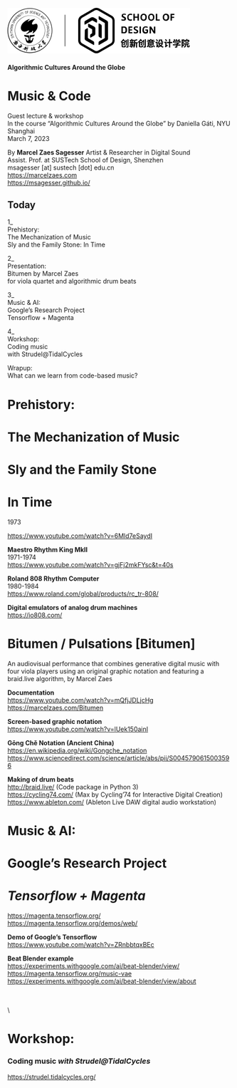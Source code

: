 ![logo](../logo.svg)

#### Algorithmic Cultures Around the Globe
# Music & Code

Guest lecture & workshop  
In the course “Algorithmic Cultures Around the Globe” by Daniella Gáti, NYU Shanghai  
March 7, 2023  
  
By
**Marcel Zaes Sagesser**
Artist & Researcher in Digital Sound  
Assist. Prof. at SUSTech School of Design, Shenzhen  
msagesser [at] sustech [dot] edu.cn  
https://marcelzaes.com  
https://msagesser.github.io/  


## Today

1_  
Prehistory:  
The Mechanization of Music   
Sly and the Family Stone: In Time  
  
2_   
Presentation:  
Bitumen by Marcel Zaes   
for viola quartet and algorithmic drum beats  
  
3_  
Music & AI:  
Google’s Research Project   
Tensorflow + Magenta  
  
4_  
Workshop:   
Coding music   
with Strudel@TidalCycles  
  
  
Wrapup:   
What can we learn from code-based music?  




# Prehistory:
# The Mechanization of Music 
# Sly and the Family Stone
# In Time
1973

https://www.youtube.com/watch?v=6Mld7eSaydI  


**Maestro Rhythm King MkII**  
1971-1974  
https://www.youtube.com/watch?v=gjFj2mkFYsc&t=40s  

**Roland 808 Rhythm Computer**  
1980-1984  
https://www.roland.com/global/products/rc_tr-808/  
  
**Digital emulators of analog drum machines**  
https://io808.com/  




# Bitumen / Pulsations [Bitumen]
An audiovisual performance that combines generative digital music with four viola players using an original graphic notation and featuring a braid.live algorithm, by Marcel Zaes  

  
**Documentation**  
https://www.youtube.com/watch?v=mQfjJDLjcHg  
https://marcelzaes.com/Bitumen  
  
**Screen-based graphic notation**  
https://www.youtube.com/watch?v=lUek150ainI  

**Gōng Chě Notation (Ancient China)**  
https://en.wikipedia.org/wiki/Gongche_notation  
https://www.sciencedirect.com/science/article/abs/pii/S0045790615003596  

**Making of drum beats**  
http://braid.live/ (Code package in Python 3)  
https://cycling74.com/  (Max by Cycling’74 for Interactive Digital Creation)  
https://www.ableton.com/ (Ableton Live DAW digital audio workstation)  


  

# Music & AI:  
# Google’s Research Project   
# *Tensorflow + Magenta*  

  
https://magenta.tensorflow.org/  
https://magenta.tensorflow.org/demos/web/  

**Demo of Google’s Tensorflow**  
https://www.youtube.com/watch?v=ZRnbbtqxBEc  
  
**Beat Blender example**  
https://experiments.withgoogle.com/ai/beat-blender/view/  
https://magenta.tensorflow.org/music-vae  
https://experiments.withgoogle.com/ai/beat-blender/view/about  


  


\
\
\

# Workshop:   
### Coding music *with Strudel@TidalCycles*  
  
https://strudel.tidalcycles.org/    



